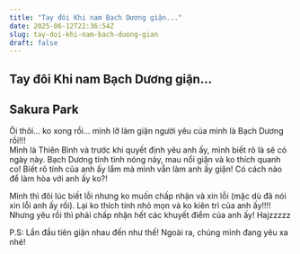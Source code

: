 ```yaml
---
title: "Tay đôi Khi nam Bạch Dương giận..."
date: 2025-06-12T22:36:54Z
slug: tay-doi-khi-nam-bach-duong-gian
draft: false
---
```


## Tay đôi Khi nam Bạch Dương giận...

## Sakura Park

Ôi thôi... ko xong rồi... mình lỡ làm giận người yêu của mình là Bạch Dương rồi!!!  
Mình là Thiên Bình và trước khi quyết định yêu anh ấy, mình biết rõ là sẽ có ngày này.  Bạch Dương tính tình nóng nảy, mau nổi giận và ko thích quanh co! Biết rõ tính của anh ấy lắm mà mình vẫn làm anh ấy giận!  Có cách nào để làm hòa với anh ấy ko?! 
 
Mình thì đôi lúc biết lỗi nhưng ko muốn chấp nhận và xin lỗi (mặc dù đã nói xin lỗi anh ấy rồi). Lại ko thích tính nhỏ mọn và ko kiên trì của anh ấy!!!!  Nhưng yêu rồi thì phải chấp nhận hết các khuyết điểm của anh ấy! Hajzzzzz  
 
P.S: Lần đầu tiên giận nhau đến như thế!  Ngoài ra, chúng mình đang yêu xa nhé!
